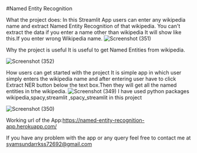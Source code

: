 #Named Entity Recognition

What the project does:
In this Streamlit App users can enter any wikipedia name and extract Named Entity Recognition of that wikipedia.
You can't extract the data if you enter a name other than wikipedia
It will show like this.If you enter wrong Wikipedia name.
![Screenshot (351)](https://user-images.githubusercontent.com/56387441/114433570-9bde9500-9bdf-11eb-91a2-26f26d6a6262.png)


Why the project is useful
It is useful to get Named Entities from wikipedia.

![Screenshot (352)](https://user-images.githubusercontent.com/56387441/114433584-9e40ef00-9bdf-11eb-82f5-4a5dd16957b5.png)

How users can get started with the project
It is simple app in which user simply enters the wikipedia name and after entering user have to click Extract NER button below the text box.Then they will get all the named entities in trhe wikipedia.
![Screenshot (349)](https://user-images.githubusercontent.com/56387441/114433144-1a870280-9bdf-11eb-97eb-06a9dff2190c.png)
I have used python packages  wikipedia,spacy,streamlit ,spacy_streamlit
in this project


![Screenshot (350)](https://user-images.githubusercontent.com/56387441/114433561-997c3b00-9bdf-11eb-8e63-20ea4f408310.png)



Working url of the App:https://named-entity-recognition-app.herokuapp.com/

If you have any problem with the app or any query feel free to contact me at syamsundarrkss72692@gmail.com
